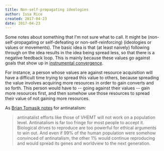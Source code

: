 ```yaml
---
title: Non-self-propagating ideologies
author: Issa Rice
created: 2017-04-23
date: 2017-04-23
---
```


Some notes about something that I'm not sure what to call.
It might be (non-self-propagating or self-defeating or non-self-reinforcing)
(ideologies or values or movements).
The basic idea is that (at least naively) following through on the idea results
in the idea being spread less, so that there is a negative feedback loop.
This is mainly because these values go against goals that show up in
[instrumental convergence](https://en.wikipedia.org/wiki/Instrumental_convergence).

For instance, a person whose values are against resource acquisition will have
a difficult time trying to spread this value to others, because spreading the
value involves acquiring more resources in order to gain converts and so forth.
This person would have to -- going against their values -- gain more resources
first, and then somehow use those resources to spread their value of not
gaining more resources.

As [Brian Tomasik notes](http://reducing-suffering.org/strategic-considerations-moral-antinatalists/#Will_voluntary_antinatalism_work)
for antinatalism:

> antinatalist efforts like those of VHEMT will not work on a population level.
> Antinatalism is far too fringe for most people to accept it. Biological
> drives to reproduce are too powerful for ethical arguments to win out. And
> even if 99% of the human population were somehow convinced of antinatalism,
> the other 1% would continue reproducing and would spread its genes and
> worldview to the next generation.
